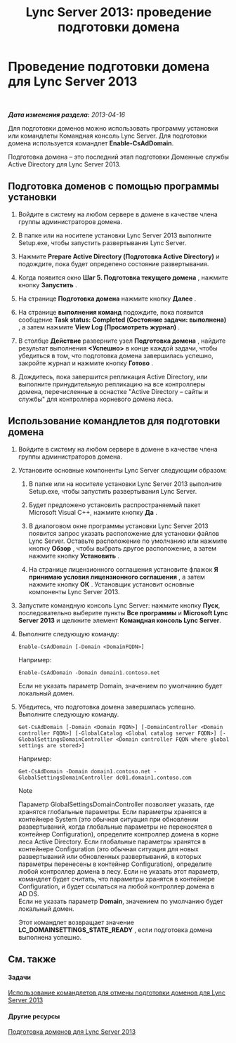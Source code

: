 ﻿---
title: 'Lync Server 2013: проведение подготовки домена'
TOCTitle: Проведение подготовки домена
ms:assetid: 95dab800-1f2c-4506-b36c-99986643b149
ms:mtpsurl: https://technet.microsoft.com/ru-ru/library/Gg398761(v=OCS.15)
ms:contentKeyID: 49310564
ms.date: 05/19/2016
mtps_version: v=OCS.15
ms.translationtype: HT
---

# Проведение подготовки домена для Lync Server 2013

 

_**Дата изменения раздела:** 2013-04-16_

Для подготовки доменов можно использовать программу установки или командлеты Командная консоль Lync Server. Для подготовки домена используется командлет **Enable-CsAdDomain**.

Подготовка домена – это последний этап подготовки Доменные службы Active Directory для Lync Server 2013.

## Подготовка доменов с помощью программы установки

1.  Войдите в систему на любом сервере в домене в качестве члена группы администраторов домена.

2.  В папке или на носителе установки Lync Server 2013 выполните Setup.exe, чтобы запустить развертывания Lync Server.

3.  Нажмите **Prepare Active Directory (Подготовка Active Directory)** и подождите, пока будет определено состояние развертывания.

4.  Когда появится окно **Шаг 5. Подготовка текущего домена** , нажмите кнопку **Запустить** .

5.  На странице **Подготовка домена** нажмите кнопку **Далее** .

6.  На странице **выполнения команд** подождите, пока появится сообщение **Task status: Completed (Состояние задачи: выполнена)** , а затем нажмите **View Log (Просмотреть журнал)** .

7.  В столбце **Действие** разверните узел **Подготовка домена** , найдите результат выполнения **\<Успешно\>** в конце каждой задачи, чтобы убедиться в том, что подготовка домена завершилась успешно, закройте журнал и нажмите кнопку **Готово** .

8.  Дождитесь, пока завершится репликация Active Directory, или выполните принудительную репликацию на все контроллеры домена, перечисленные в оснастке "Active Directory – сайты и службы" для контроллера корневого домена леса.

## Использование командлетов для подготовки домена

1.  Войдите в систему на любом сервере в домене в качестве члена группы администраторов домена.

2.  Установите основные компоненты Lync Server следующим образом:
    
    1.  В папке или на носителе установки Lync Server 2013 выполните Setup.exe, чтобы запустить развертывания Lync Server.
    
    2.  Будет предложено установить распространяемый пакет Microsoft Visual C++, нажмите кнопку **Да** .
    
    3.  В диалоговом окне программы установки Lync Server 2013 появится запрос указать расположение для установки файлов Lync Server. Оставьте расположение по умолчанию или нажмите кнопку **Обзор** , чтобы выбрать другое расположение, а затем нажмите кнопку **Установить** .
    
    4.  На странице лицензионного соглашения установите флажок **Я принимаю условия лицензионного соглашения** , а затем нажмите кнопку **ОК** . Установщик установит основные компоненты Lync Server 2013.

3.  Запустите командную консоль Lync Server: нажмите кнопку **Пуск**, последовательно выберите пункты **Все программы** и **Microsoft Lync Server 2013** и щелкните элемент **Командная консоль Lync Server**.

4.  Выполните следующую команду:
    
        Enable-CsAdDomain [-Domain <DomainFQDN>] 
    
    Например:
    
        Enable-CsAdDomain -Domain domain1.contoso.net 
    
    Если не указать параметр Domain, значением по умолчанию будет локальный домен.

5.  Убедитесь, что подготовка домена завершилась успешно. Выполните следующую команду.
    
        Get-CsAdDomain [-Domain <Domain FQDN>] [-DomainController <Domain controller FQDN>] [-GlobalCatalog <Global catalog server FQDN>] [-GlobalSettingsDomainController <Domain controller FQDN where global settings are stored>] 
    
    Например:
    
        Get-CsAdDomain -Domain domain1.contoso.net -GlobalSettingsDomainController dc01.domain1.contoso.com
    
    > [!note]  
    > Параметр GlobalSettingsDomainController позволяет указать, где хранятся глобальные параметры. Если параметры хранятся в контейнере System (это обычная ситуация при обновлении развертываний, когда глобальные параметры не переносятся в контейнер Configuration), определите контроллер домена в корне леса Active Directory. Если глобальные параметры хранятся в контейнере Configuration (это обычная ситуация для новых развертываний или обновленных развертываний, в которых параметры перенесены в контейнер Configuration), определите любой контроллер домена в лесу. Если не указать этот параметр, командлет будет считать, что параметры хранятся в контейнере Configuration, и будет ссылаться на любой контроллер домена в AD DS.    
    Если не указать параметр **Domain**, значением по умолчанию будет локальный домен.
    
    Этот командлет возвращает значение **LC\_DOMAINSETTINGS\_STATE\_READY** , если подготовка домена выполнена успешно.

## См. также

#### Задачи

[Использование командлетов для отмены подготовки доменов для Lync Server 2013](lync-server-2013-using-cmdlets-to-reverse-domain-preparation.md)  

#### Другие ресурсы

[Подготовка доменов для Lync Server 2013](lync-server-2013-preparing-domains.md)

